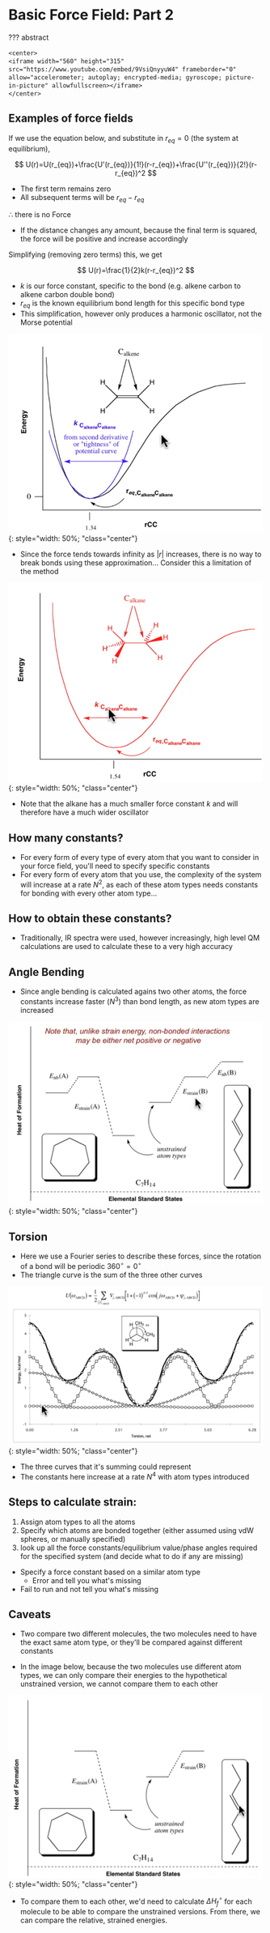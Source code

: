 # Basic Force Field: Part 2

??? abstract
	
	<center>
	<iframe width="560" height="315" src="https://www.youtube.com/embed/9VsiQnyyuW4" frameborder="0" allow="accelerometer; autoplay; encrypted-media; gyroscope; picture-in-picture" allowfullscreen></iframe>
	</center>



## Examples of force fields

If we use the equation below, and substitute in $r_{eq}=0$ (the system at equilibrium), 

$$
U(r)=U(r_{eq})+\frac{U'(r_{eq})}{1!}(r-r_{eq})+\frac{U''(r_{eq})}{2!}(r-r_{eq})^2
$$

* The first term remains zero
* All subsequent terms will be $r_{eq}-r_{eq}$

$\therefore$ there is no Force

* If the distance changes any amount, because the final term is squared, the force will be positive and increase accordingly 

Simplifying (removing zero terms) this, we get

$$
U(r)=\frac{1}{2}k(r-r_{eq})^2
$$

* $k$ is our force constant, specific to the bond (e.g. alkene carbon to alkene carbon double bond)
* $r_{eq}$ is the known equilibrium bond length for this specific bond type
* This simplification, however only produces a harmonic oscillator, not the Morse potential

![!image](MM-HO.png){: style="width: 50%; "class="center"}


* Since the force tends towards infinity as $|r|$ increases, there is no way to break bonds using these approximation... Consider this a limitation of the method 

![!image](MM-HO2.png){: style="width: 50%; "class="center"}

* Note that the alkane has a much smaller force constant $k$ and will therefore have a much wider oscillator

## How many constants?

* For every form of every type of every atom that you want to consider in your force field, you'll need to specify specific constants
* For every form of every atom that you use, the complexity of the system will increase at a rate $N^2$, as each of these atom types needs constants for bonding with every other atom type... 

## How to obtain these constants?

* Traditionally, IR spectra were used, however increasingly, high level QM calculations are used to calculate these to a very high accuracy

## Angle Bending

* Since angle bending is calculated agains two other atoms, the force constants increase faster ($N^3$) than bond length, as new atom types are increased 

![!image](BFF3-Strain.png){: style="width: 50%; "class="center"}


## Torsion

* Here we use a Fourier series to describe these forces, since the rotation of a bond will be periodic $360^\circ = 0^\circ$
* The triangle curve is the sum of the three other curves

![!image](MM-Torsion.png){: style="width: 50%; "class="center"}

* The three curves that it's summing could represent
* The constants here increase at a rate $N^4$ with atom types introduced

## Steps to calculate strain:

1. Assign atom types to all the atoms
2. Specify which atoms are bonded together (either assumed using vdW spheres, or manually specified)
3. look up all the force constants/equilibrium value/phase angles required for the specified system (and decide what to do if any are missing)

* Specify a force constant based on a similar atom type
  * Error and tell you what's missing
* Fail to run and not tell you what's missing

## Caveats

* Two compare two different molecules, the two molecules need to have the exact same atom type, or they'll be compared against different constants

* In the image below, because the two molecules use different atom types, we can only compare their energies to the hypothetical unstrained version, we cannot compare them to each other

![!image](RelativeE.png){: style="width: 50%; "class="center"}

* To compare them to each other, we'd need to calculate $\Delta H^\circ _f$ for each molecule to be able to compare the unstrained versions. From there, we can compare the relative, strained energies.